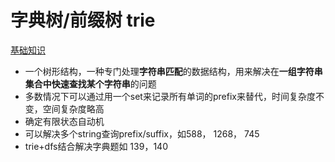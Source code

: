 # 字典树/前缀树 trie

[基础知识](https://zh.wikipedia.org/wiki/Trie)
- 一个树形结构，一种专门处理**字符串匹配**的数据结构，用来解决在**一组字符串集合中快速查找某个字符串**的问题
- 多数情况下可以通过用一个set来记录所有单词的prefix来替代，时间复杂度不变，空间复杂度略高
- 确定有限状态自动机
- 可以解决多个string查询prefix/suffix，如588， 1268， 745
- trie+dfs结合解决字典题如 139，140
